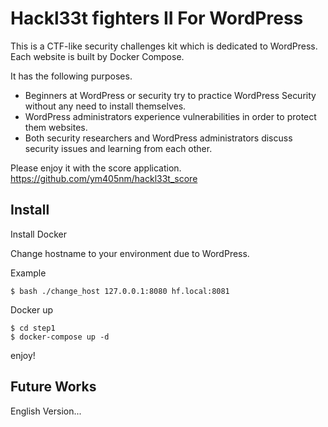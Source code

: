 Hackl33t fighters II For WordPress
====================================

This is a CTF-like security challenges kit which is dedicated to WordPress.
Each website is built by Docker Compose.

It has the following purposes.

* Beginners at WordPress or security try to practice WordPress Security without any need to install themselves.
* WordPress administrators experience vulnerabilities in order to protect them websites.
* Both security researchers and WordPress administrators discuss security issues and learning from each other.

Please enjoy it with the score application. https://github.com/ym405nm/hackl33t_score

## Install

Install Docker

Change hostname to your environment due to WordPress.

Example

```shell script
$ bash ./change_host 127.0.0.1:8080 hf.local:8081
```

Docker up

```shell script
$ cd step1
$ docker-compose up -d
```

enjoy!

## Future Works 

English Version...